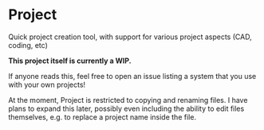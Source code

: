 # Project
Quick project creation tool, with support for various project aspects (CAD, coding, etc)

**This project itself is currently a WIP.**

If anyone reads this, feel free to open an issue listing a system that you use with your own projects!

At the moment, Project is restricted to copying and renaming files. I have plans to expand this later, possibly even including the ability to edit files themselves, e.g. to replace a project name inside the file.

